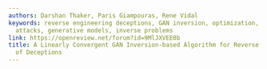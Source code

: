 ```yaml
---
authors: Darshan Thaker, Paris Giampouras, Rene Vidal
keywords: reverse engineering deceptions, GAN inversion, optimization, adversarial
  attacks, generative models, inverse problems
link: https://openreview.net/forum?id=9MlJXVEE0b
title: A Linearly Convergent GAN Inversion-based Algorithm for Reverse Engineering
  of Deceptions
---
```

